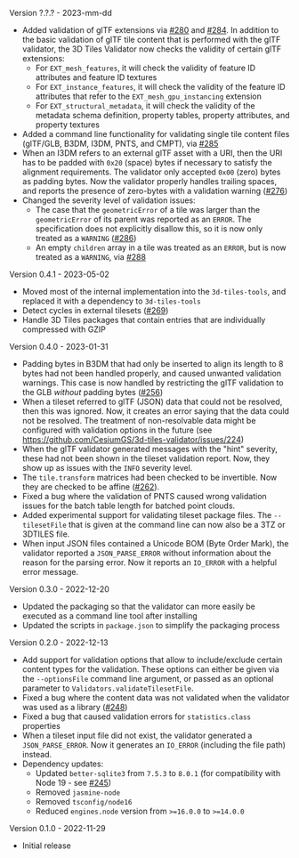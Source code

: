 
Version ?.?.? - 2023-mm-dd

- Added validation of glTF extensions via [#280](https://github.com/CesiumGS/3d-tiles-validator/pull/280) and [#284](https://github.com/CesiumGS/3d-tiles-validator/pull/284). In addition to the basic validation of glTF tile content that is performed with the glTF validator, the 3D Tiles Validator now checks the validity of certain glTF extensions:
  - For `EXT_mesh_features`, it will check the validity of feature ID attributes and feature ID textures
  - For `EXT_instance_features`, it will check the validity of the feature ID attributes that refer to the `EXT_mesh_gpu_instancing` extension
  - For `EXT_structural_metadata`, it will check the validity of the metadata schema definition, property tables, property attributes, and property textures
- Added a command line functionality for validating single tile content files (glTF/GLB, B3DM, I3DM, PNTS, and CMPT), via [#285](https://github.com/CesiumGS/3d-tiles-validator/pull/285)
- When an I3DM refers to an external glTF asset with a URI, then the URI has to be padded with `0x20` (space) bytes if necessary to satisfy the alignment requirements. The validator only accepted `0x00` (zero) bytes as padding bytes. Now the validator properly handles trailing spaces, and reports the presence of zero-bytes with a validation warning ([#276](https://github.com/CesiumGS/3d-tiles-validator/issues/276))
- Changed the severity level of validation issues:
  - The case that the `geometricError` of a tile was larger than the `geometricError` of its parent was reported as an `ERROR`. The specification does not explicitly disallow this, so it is now only treated as a `WARNING` ([#286](https://github.com/CesiumGS/3d-tiles-validator/issues/286))
  - An empty `children` array in a tile was treated as an `ERROR`, but is now treated as a `WARNING`, via [#288](https://github.com/CesiumGS/3d-tiles-validator/pull/288)

Version 0.4.1 - 2023-05-02

- Moved most of the internal implementation into the `3d-tiles-tools`, and replaced it with a dependency to `3d-tiles-tools`
- Detect cycles in external tilesets ([#269](https://github.com/CesiumGS/3d-tiles-validator/issues/269))
- Handle 3D Tiles packages that contain entries that are individually compressed with GZIP

Version 0.4.0 - 2023-01-31

- Padding bytes in B3DM that had only be inserted to align its length to 8 bytes had not been handled properly, and caused unwanted validation warnings. This case is now handled by restricting the glTF validation to the GLB _without_ padding bytes ([#256](https://github.com/CesiumGS/3d-tiles-validator/issues/256))
- When a tileset referred to glTF (JSON) data that could not be resolved, then this was ignored. Now, it creates an error saying that the data could not be resolved. The treatment of non-resolvable data might be configured with validation options in the future (see https://github.com/CesiumGS/3d-tiles-validator/issues/224)
- When the glTF validator generated messages with the "hint" severity, these had not been shown in the tileset validation report. Now, they show up as issues with the `INFO` severity level.
- The `tile.transform` matrices had been checked to be invertible. Now they are checked to be affine ([#262](https://github.com/CesiumGS/3d-tiles-validator/issues/262)).
- Fixed a bug where the validation of PNTS caused wrong validation issues for the batch table length for batched point clouds.
- Added experimental support for validating tileset package files. The `--tilesetFile` that is given at the command line can now also be a 3TZ or 3DTILES file.
- When input JSON files contained a Unicode BOM (Byte Order Mark), the validator reported a `JSON_PARSE_ERROR` without information about the reason for the parsing error. Now it reports an `IO_ERROR` with a helpful error message.

Version 0.3.0 - 2022-12-20

- Updated the packaging so that the validator can more easily be executed as a command line tool after installing
- Updated the scripts in `package.json` to simplify the packaging process

Version 0.2.0 - 2022-12-13

- Add support for validation options that allow to include/exclude certain content types for the validation. These options can either be given via the `--optionsFile` command line argument, or passed as an optional parameter to `Validators.validateTilesetFile`.
- Fixed a bug where the content data was not validated when the validator was used as a library ([#248](https://github.com/CesiumGS/3d-tiles-validator/issues/248))
- Fixed a bug that caused validation errors for `statistics.class` properties
- When a tileset input file did not exist, the validator generated a `JSON_PARSE_ERROR`. Now it generates an `IO_ERROR` (including the file path) instead.
- Dependency updates:
  - Updated `better-sqlite3` from `7.5.3` to `8.0.1` (for compatibility with Node 19 - see [#245](https://github.com/CesiumGS/3d-tiles-validator/issues/245))
  - Removed `jasmine-node` 
  - Removed `tsconfig/node16`
  - Reduced `engines.node` version from `>=16.0.0` to `>=14.0.0`

Version 0.1.0 - 2022-11-29
  
  - Initial release
